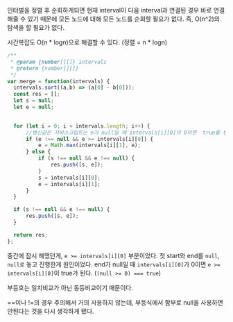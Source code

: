 인터벌을 정렬 후 순회하게되면 현재 interval이 다음 interval과 연결된 경우 바로 연결해줄 수 있기 때문에 모든 노드에 대해 모든 노드를 순회할 필요가 없다. 
즉, O(n^2)의 탐색을 할 필요가 없다.

시간복잡도 O(n * logn)으로 해결할 수 있다. (정렬 = n * logn)

```ts
/**
 * @param {number[][]} intervals
 * @return {number[][]}
 */
var merge = function(intervals) {
  intervals.sort((a,b) => (a[0] - b[0]));
  const res = [];
  let s = null;
  let e = null;

  
  for (let i = 0; i < intervals.length; i++) {
      //병신같은 자바스크립트는 e가 null일 때 intervals[i][0]이 0이면  true를 반환한다.
      if (e !== null && e >= intervals[i][0]) {
          e = Math.max(intervals[i][1], e);
      } else {
          if (s !== null && e !== null) {
              res.push([s, e]);
          }
          s = intervals[i][0];
          e = intervals[i][1];
      }
  }

  if (s !== null && e !== null) {
      res.push([s, e]);
  }

  return res;
};
```

중간에 잠시 헤맸던게, `e >= intervals[i][0]` 부분이었다.
첫 start와 end를 `null`, `null로` 놓고 진행한게 원인이었다.
end가 null일 때 `intervals[i][0]`가 0이면 `e >= intervals[i][0]`이 true가 된다.
(`(null >= 0) === true`)

부등호는 일치비교가 아닌 동등비교이기 때문이다.

==이나 !=의 경우 주의해서 거의 사용하지 않는데, 부등식에서 함부로 null을 사용하면 안된다는 것을 다시 생각하게 됐다.
